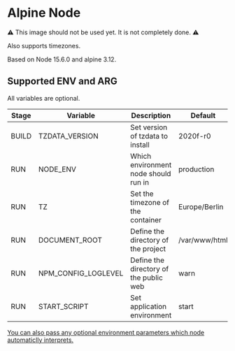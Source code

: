 # Alpine Node

:warning: This image should not be used yet. It is not completely done. :warning:

Also supports timezones.

Based on Node 15.6.0 and alpine 3.12.

## Supported ENV and ARG

All variables are optional.

| Stage | Variable              | Description                               | Default                         |
| ----- | --------------------- | ----------------------------------------- | ------------------------------- |
| BUILD | TZDATA_VERSION        | Set version of tzdata to install          | 2020f-r0                        |
| RUN   | NODE_ENV              | Which environment node should run in      | production                      |
| RUN   | TZ                    | Set the timezone of the container         | Europe/Berlin                   |
| RUN   | DOCUMENT_ROOT         | Define the directory of the project       | /var/www/html                   |
| RUN   | NPM_CONFIG_LOGLEVEL   | Define the directory of the public web    | warn                            |
| RUN   | START_SCRIPT          | Set application environment               | start                           |

[You can also pass any optional environment parameters which node automaticlly interprets.](https://docs.npmjs.com/cli/v6/using-npm/config#environment-variables)
